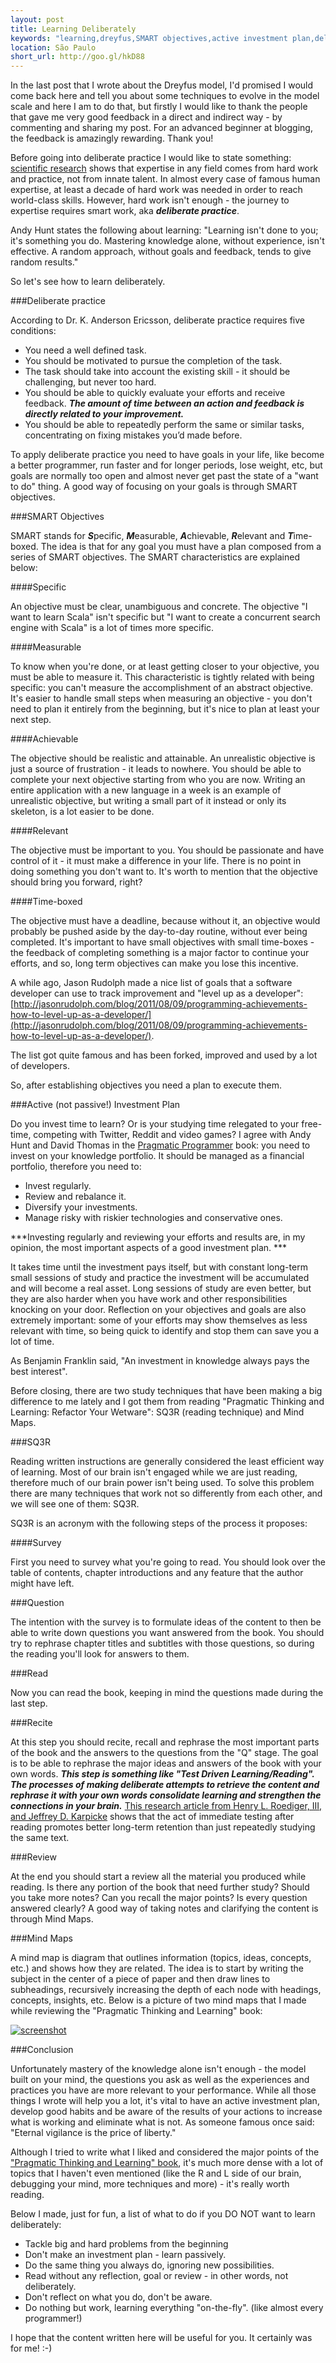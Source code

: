 ```yaml
---
layout: post
title: Learning Deliberately
keywords: "learning,dreyfus,SMART objectives,active investment plan,deliberate practice,deliberate,programming,mind maps,sq3r,reading,test driven learning,mastery,expert,expertise,skills"
location: São Paulo
short_url: http://goo.gl/hkD88
---
```


In the last post that I wrote about the Dreyfus model, I'd promised I would come back here and tell you about some techniques to evolve in the model scale and here I am to do that, but firstly I would like to thank the people that gave me very good feedback in a direct and indirect way - by commenting and sharing my post. For an advanced beginner at blogging, the feedback is amazingly rewarding. Thank you!

Before going into deliberate practice I would like to state something: [scientific research](http://goo.gl/JzdVb) shows that expertise in any field comes from hard work and practice, not from innate talent. In almost every case of famous human expertise, at least a decade of hard work was needed in order to reach world-class skills. However, hard work isn't enough - the journey to expertise requires smart work, aka ***deliberate practice***.

<!-- more -->

Andy Hunt states the following about learning: "Learning isn't done to you; it's something you do. Mastering knowledge alone, without experience, isn't effective. A random approach, without goals and feedback, tends to give random results." 

So let's see how to learn deliberately.

###Deliberate practice

According to Dr. K. Anderson Ericsson, deliberate practice requires five conditions:

- You need a well defined task.
- You should be motivated to pursue the completion of the task.
- The task should take into account the existing skill - it should be challenging, but never too hard.
- You should be able to quickly evaluate your efforts and receive feedback. ***The amount of time between an action and feedback is directly related to your improvement.***
- You should be able to repeatedly perform the same or similar tasks, concentrating on fixing mistakes you’d made before.

To apply deliberate practice you need to have goals in your life, like become a better programmer, run faster and for longer periods, lose weight, etc, but goals are normally too open and almost never get past the state of a "want to do" thing. A good way of focusing on your goals is through SMART objectives.

###SMART Objectives

SMART stands for ***S***pecific, ***M***easurable, ***A***chievable, ***R***elevant and ***T***ime-boxed. The idea is that for any goal you must have a plan composed from a series of SMART objectives. The SMART characteristics are explained below:

####Specific

An objective must be clear, unambiguous and concrete. The objective "I want to learn Scala" isn't specific but "I want to create a concurrent search engine with Scala" is a lot of times more specific.

####Measurable

To know when you're done, or at least getting closer to your objective, you must be able to measure it. This characteristic is tightly related with being specific: you can't measure the accomplishment of an abstract objective. It's easier to handle small steps when measuring an objective - you don't need to plan it entirely from the beginning, but it's nice to plan at least your next step.

####Achievable

The objective should be realistic and attainable. An unrealistic objective is just a source of frustration - it leads to nowhere. You should be able to complete your next objective starting from who you are now.
Writing an entire application with a new language in a week is an example of unrealistic objective, but writing a small part of it instead or only its skeleton, is a lot easier to be done.

####Relevant

The objective must be important to you. You should be passionate and have control of it - it must make a difference in your life. There is no point in doing something you don't want to.
It's worth to mention that the objective should bring you forward, right?

####Time-boxed

The objective must have a deadline, because without it, an objective would probably be pushed aside by the day-to-day routine, without ever being completed.
It's important to have small objectives with small time-boxes - the feedback of completing something is a major factor to continue your efforts, and so, long term objectives can make you lose this incentive.

A while ago, Jason Rudolph made a nice list of goals that a software developer can use to track improvement and "level up as a developer": [http://jasonrudolph.com/blog/2011/08/09/programming-achievements-how-to-level-up-as-a-developer/](http://jasonrudolph.com/blog/2011/08/09/programming-achievements-how-to-level-up-as-a-developer/).

The list got quite famous and has been forked, improved and used by a lot of developers.

So, after establishing objectives you need a plan to execute them.

###Active (not passive!) Investment Plan

Do you invest time to learn? Or is your studying time relegated to your free-time, competing with Twitter, Reddit and video games? 
I agree with Andy Hunt and David Thomas in the [Pragmatic Programmer](http://pragprog.com/the-pragmatic-programmer) book: you need to invest on your knowledge portfolio. It should be managed as a financial portfolio, therefore you need to:

- Invest regularly.
- Review and rebalance it.
- Diversify your investments.
- Manage risky with riskier technologies and conservative ones.

***Investing regularly and reviewing your efforts and results are, in my opinion, the most important aspects of a good investment plan. ***

It takes time until the investment pays itself, but with constant long-term small sessions of study and practice the investment will be accumulated and will become a real asset. Long sessions of study are even better, but they are also harder when you have work and other responsibilities knocking on your door. Reflection on your objectives and goals are also extremely important: some of your efforts may show themselves as less relevant with time, so being quick to identify and stop them can save you a lot of time.

As Benjamin Franklin said, "An investment in knowledge always pays the best interest".

Before closing, there are two study techniques that have been making a big difference to me lately and I got them from reading "Pragmatic Thinking and Learning: Refactor Your Wetware": SQ3R (reading technique) and Mind Maps.

###SQ3R

Reading written instructions are generally considered the least efficient way of learning. Most of our brain isn't engaged while we are just reading, therefore much of our brain power isn't being used. To solve this problem there are many techniques that work not so differently from each other, and we will see one of them: SQ3R.

SQ3R is an acronym with the following steps of the process it proposes:

####Survey

First you need to survey what you're going to read. You should look over the table of contents, chapter introductions and any feature that the author might have left. 

###Question

The intention with the survey is to formulate ideas of the content to then be able to write down questions you want answered from the book. You should try to rephrase chapter titles and subtitles with those questions, so during the reading you'll look for answers to them.

###Read

Now you can read the book, keeping in mind the questions made during the last step.

###Recite

At this step you should recite, recall and rephrase the most important parts of the book and the answers to the questions from the "Q" stage.
The goal is to be able to rephrase the major ideas and answers of the book with your own words. ***This step is something like "Test Driven Learning/Reading". The processes of making deliberate attempts to retrieve the content and rephrase it with your own words consolidate learning and strengthen the connections in your brain.*** [This research article from Henry L. Roediger, III, and Jeffrey D. Karpicke](http://learninglab.psych.purdue.edu/downloads/2006_Roediger_Karpicke_PsychSci.pdf) shows that the act of immediate testing after reading promotes better long-term retention than just repeatedly studying the same text. 

###Review

At the end you should start a review all the material you produced while reading. Is there any portion of the book that need further study? Should you take more notes? Can you recall the major points? Is every question answered clearly? A good way of taking notes and clarifying the content is through Mind Maps.

###Mind Maps

A mind map is diagram that outlines information (topics, ideas, concepts, etc.) and shows how they are related. The idea is to start by writing the subject in the center of a piece of paper and then draw lines to subheadings, recursively increasing the depth of each node with headings, concepts, insights, etc. Below is a picture of two mind maps that I made while reviewing the "Pragmatic Thinking and Learning" book:

<div class="thumb">
  <a href="/images/2013-05-23/1.jpg" target="_blank">
    <img class="center simple-border" src="/images/2013-05-23/1.jpg" alt="screenshot"/>
  </a>
</div>

###Conclusion

Unfortunately mastery of the knowledge alone isn't enough - the model built on your mind, the questions you ask as well as the experiences and practices you have are more relevant to your performance. While all those things I wrote will help you a lot, it's vital to have an active investment plan, develop good habits and be aware of the results of your actions to increase what is working and eliminate what is not. As someone famous once said: "Eternal vigilance is the price of liberty."

Although I tried to write what I liked and considered the major points of the ["Pragmatic Thinking and Learning" book](http://pragprog.com/book/ahptl/pragmatic-thinking-and-learning), it's much more dense with a lot of topics that I haven't even mentioned (like the R and L side of our brain, debugging your mind, more techniques and more) - it's really worth reading.

Below I made, just for fun, a list of what to do if you DO NOT want to learn deliberately:

- Tackle big and hard problems from the beginning
- Don't make an investment plan - learn passively.
- Do the same thing you always do, ignoring new possibilities.
- Read without any reflection, goal or review - in other words, not deliberately.
- Don't reflect on what you do, don't be aware.
- Do nothing but work, learning everything "on-the-fly". (like almost every programmer!)

I hope that the content written here will be useful for you. It certainly was for me! :-)
